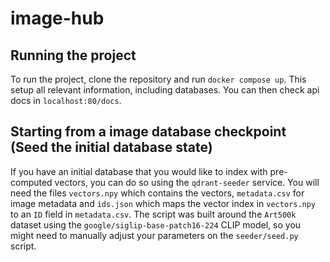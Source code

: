 # image-hub

## Running the project

To run the project, clone the repository and run `docker compose up`. This setup all relevant information, including databases. You can then check api docs in `localhost:80/docs`.

## Starting from a image database checkpoint (Seed the initial database state)

If you have an initial database that you would like to index with pre-computed vectors, you can do so using the `qdrant-seeder` service. You will need the files `vectors.npy` which contains the vectors, `metadata.csv` for image metadata and `ids.json` which maps the vector index in `vectors.npy` to an `ID` field in `metadata.csv`. The script was built around the `Art500k` dataset using the `google/siglip-base-patch16-224` CLIP model, so you might need to manually adjust your parameters on the `seeder/seed.py` script. 